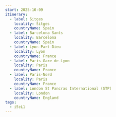 ```yaml
---
start: 2025-10-09
itinerary:
  - label: Sitges
    locality: Sitges
    countryName: Spain
  - label: Barcelona Sants
    locality: Barcelona
    countryName: Spain
  - label: Lyon-Part-Dieu
    locality: Lyon
    countryName: France
  - label: Paris-Gare-de-Lyon
    locality: Paris
    countryName: France
  - label: Paris-Nord
    locality: Paris
    countryName: France
  - label: London St Pancras International (STP)
    locality: London
    countryName: England
tags:
  - i5eL1
---
```

